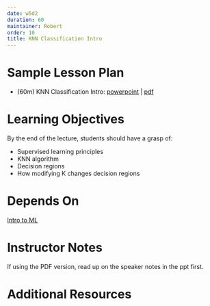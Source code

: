 ```yaml
---
date: w5d2
duration: 60
maintainer: Robert
order: 10
title: KNN Classification Intro
---
```


# Sample Lesson Plan
* (60m) KNN Classification Intro: [powerpoint](supervised-learning-knn.pptx) | [pdf](supervised-learning-knn.pdf)

# Learning Objectives
By the end of the lecture, students should have a grasp of:

* Supervised learning principles
* KNN algorithm
* Decision regions
* How modifying K changes decision regions

# Depends On

[Intro to ML](https://github.com/thisismetis/dscurriculum_gamma/tree/6d1d024468980093a81e7137f83dd19bd9c14718/curriculum/project-02/machine-learning-intro)

# Instructor Notes
If using the PDF version, read up on the speaker notes in the ppt first.

# Additional Resources
